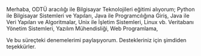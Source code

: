 Merhaba,
ODTÜ aracılığı ile Bilgisayar Teknolojileri eğitimi alıyorum;
Python ile Bilgisayar Sistemleri ve Yapıları,
Java ile Programcılığına Giriş,
Java ile Veri Yapıları ve Algoritmalar,
Unix ile İşletim Sistemleri,
Linux vb.
Veritabanı Yönetim Sistemleri,
Yazılım Mühendisliği,
Web Programlama,

Ve bu süreçteki denemelerimi paylaşıyorum.
Destekleriniz için şimdiden teşekkürler.

<!---
durmazmerve/durmazmerve is a ✨ special ✨ repository because its `README.md` (this file) appears on your GitHub profile.
You can click the Preview link to take a look at your changes.
--->
